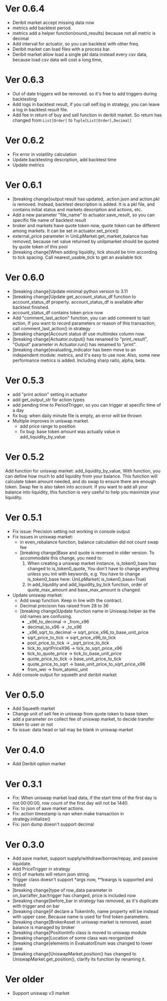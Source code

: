 # Ver 0.6.4

* Deribit market accept missing data now
* metrics add backtest period.
* metrics add a helper function(round_results) because not all metric is decimal
* Add interval for actuator, so you can backtest with other freq.
* Deribit market can load files with a process bar.
* Deribit market allow load a single pkl data instead every csv data, because load csv data will cost a long time, 

# Ver 0.6.3

* Out of date triggers will be removed. so it's free to add triggers during backtesting
* Add logs in backtest result, if you call self.log in strategy, you can leave a log in backtest result file. 
* Add fee in return of buy and sell function in deribit market. So return has changed from ```List[Order]``` to ```Tuple[List[Order],Decimal]```  

# Ver 0.6.2

* Fix error in volatility calculation
* Update backtesting description, add backtest time
* Update metrics

# Ver 0.6.1

* [breaking change]output result has updated, .action.json and action.pkl is removed. Instead, backtest description is
  added. It is a pkl file, and contains initial status and markets description and actions, etc.
* Add a new parameter "file_name" to actuator.save_result, so you can specific file name of backtest result
* broker and markets have quote token now, quote token can be different among markets. It can be set in actuator.set_price()
* external_price parameter in UniLpMarket.get_market_balance has removed, because net value returned by unilpmarket should be quoted by quote token of this pool
* [breaking change]When adding liquidity, tick should be trim according to tick spacing. Call nearest_usable_tick to get an available tick 

# Ver 0.6.0

* [breaking change]Update minimal python version to 3.11
* [breaking change]Update get_account_status_df function to account_status_df property. account_status_df is available
  after backtest finished.
* account_status_df contains token price now
* Add "comment_last_action" function, you can add comment to last action, If you want to record parameters or reason of
  this transaction, call comment_last_action() in strategy
* [breaking change]Account status df use multiindex column now.
* [breaking change]Actuator.output() has renamed to "print_result", "Output" parameter in Actuator.run() has renamed
  to "print".
* [breaking change]evaluating_indicator has been move to an independent module: metrics, and it's easy to use now. Also,
  some new performance metrics is added. Including sharp raito, alpha, beta.

# Ver 0.5.3

* add "print action" setting in actuator
* add get_output_str for action types
* add pending time to PeriodTrigger, so you can trigger at specific time of a day
* fix bug: when daily minute file is empty, an error will be thrown
* Multiple improves in uniswap market.
    * add price range to position
    * fix bug: base token amount was actually value in add_liquidity_by_value

# Ver 0.5.2

Add function for uniswap market: add_liquidity_by_value, With function, you can define how much to add liquidity from
your balance.
This function will calculate token amount needed, and do swap to ensure there are enough token. Swap fee is also taken
into account.
If you want to add all your balance into liquidity, this function is very useful to help you maximize your liquidity.

# Ver 0.5.1

* Fix issue: Precision setting not working in console output
* Fix issues in uniswap market:
    * in even_rebalance function, balance calculation did not count swap fee
    * [breaking change]Base and quote is reversed in older version. To accommodate this change, you need to:
        1. When creating a uniswap market instance, is_token0_base has changed to is_token0_quote, You don't have to
           change anything unless you init with keywords, e.g. You have to change is_token0_base here: UniLpMarket(
           is_token0_base=True)
        2. In add_liquidity and add_liquidity_by_tick function, order of quote_max_amount and base_max_amount is
           changed.
* Update uniswap market:
    * Add swap function. Keep in line with the contract.
    * Decimal precision has raised from 28 to 36
    * [breaking change]Update function name in Uniswap.helper as the old names are confusing.
        * _x96_to_decimal -> _from_x96
        * decimal_to_x96 -> _to_x96
        * _x96_sqrt_to_decimal -> sqrt_price_x96_to_base_unit_price
        * sqrt_price_to_tick -> sqrt_price_x96_to_tick
        * pool_price_to_tick -> _sqrt_price_to_tick
        * tick_to_sqrtPriceX96 -> tick_to_sqrt_price_x96
        * tick_to_quote_price -> tick_to_base_unit_price
        * quote_price_to_tick -> base_unit_price_to_tick
        * quote_price_to_sqrt -> base_unit_price_to_sqrt_price_x96
        * from_wei -> from_atomic_unit
* Add console output for squeeth and deribit market

# Ver 0.5.0

* Add Squeeth market
* Change unit of sell fee in uniswap from quote token to base token
* add a parameter on collect fee of uniswap market, to decide transfer token to user or not
* fix issue: data head or tail may be blank in uniswap market

# Ver 0.4.0

* Add Deribit option market

# Ver 0.3.1

* Fix: When uniswap market load data, if the start time of the first day is not 00:00:00, row count of the first day
  will not be 1440.
* Fix: to json of aave market actions.
* Fix: action timestamp is nan when make transaction in strategy.initialize()
* Fix: json dump doesn't support decimal

# Ver 0.3.0

* Add aave market, support supply/withdraw/borrow/repay, and passive liquidate.
* Add PriceTrigger in strategy
* str() of markets will return json string.
* Trigger class doesn't support *args now, **kwargs is supported and tested
* [breaking change]type of row_data parameter in on_bar/after_bar/trigger has changed, price is included now
* [breaking change]before_bar in strategy has removed, as it's duplicate with trigger and on bar
* [breaking change]if declare a TokenInfo, name property will be instead with upper case. Because name is used for find
  token parameters.
* [breaking change]BrokerAsset in uniswap market is removed, asset balance is managed by broker
* [breaking change]PositionInfo class is moved to uniswap module
* [breaking change]Location of some class was reorganized
* [breaking change]elements in EvaluatorEnum was changed to lower case
* [breaking change]UniswapMarket.position() has changed to UniswapMarket.get_position(), clarify its function by
  renaming it.

# Ver older

* Support uniswap v3 market